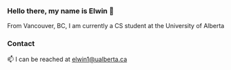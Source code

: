 ### Hello there, my name is Elwin 👋

From Vancouver, BC, I am currently a CS student at the University of Alberta

### Contact
📫 I can be reached at elwin1@ualberta.ca
<!--
**ElwinCoding/ElwinCoding** is a ✨ _special_ ✨ repository because its `README.md` (this file) appears on your GitHub profile.

Here are some ideas to get you started:

- 🔭 I’m currently working on ...
- 🌱 I’m currently learning ...
- 👯 I’m looking to collaborate on ...
- 🤔 I’m looking for help with ...
- 💬 Ask me about ...
- 📫 How to reach me: ...
- 😄 Pronouns: ...
- ⚡ Fun fact: ...
-->
